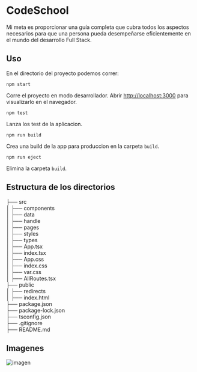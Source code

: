 # CodeSchool

Mi meta es proporcionar una guía completa que cubra todos los aspectos necesarios para que una persona pueda desempeñarse eficientemente en el mundo del desarrollo Full Stack. 

## Uso

En el directorio del proyecto podemos correr:

    npm start

Corre el proyecto en modo desarrollador.
Abrir [http://localhost:3000](http://localhost:3000) para visualizarlo en el navegador.

    npm test

Lanza los test de la aplicacion.

    npm run build

Crea una build de la app para produccion en la carpeta `build`.

    npm run eject

Elimina la carpeta `build`.

## Estructura de los directorios

├── src\
│   ├── components\
│   ├── data\
│   ├── handle\
│   ├── pages\
│   ├── styles\
│   ├── types\
│   ├── App.tsx\
│   ├── index.tsx\
│   ├── App.css\
│   ├── index.css\
│   ├── var.css\
│   ├── AllRoutes.tsx\
├── public\
│   ├── redirects\
│   ├── index.html\
├── package.json\
├── package-lock.json\
├── tsconfig.json\
├── .gitignore\
├── README.md

## Imagenes

![imagen](https://user-images.githubusercontent.com/84806140/214992726-a3505773-17c6-4ce0-9d20-bcbfbfce404f.gif)
